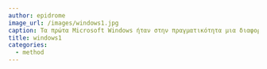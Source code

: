 ```yaml
---
author: epidrome
image_url: /images/windows1.jpg
caption: Τα πρώτα Microsoft Windows ήταν στην πραγματικότητα μια διαφορετική οργάνωση του λειτουργικού συστήματος MS-DOS.
title: windows1
categories:
  - method
---
```

